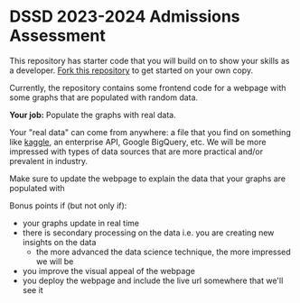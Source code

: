# DSSD 2023-2024 Admissions Assessment

This repository has starter code that you will build on to show your skills as a developer. [Fork this repository](https://github.com/DSSD-Madison/oa-2023-24/fork) to get started on your own copy.

Currently, the repository contains some frontend code for a webpage with some graphs that are populated with random data.

**Your job:** Populate the graphs with real data.

Your "real data" can come from anywhere: a file that you find on something like [kaggle](https://www.kaggle.com/), an enterprise API, Google BigQuery, etc. We will be more impressed with types of data sources that are more practical and/or prevalent in industry.

Make sure to update the webpage to explain the data that your graphs are populated with

Bonus points if (but not only if):
- your graphs update in real time
- there is secondary processing on the data i.e. you are creating new insights on the data
  - the more advanced the data science technique, the more impressed we will be
- you improve the visual appeal of the webpage
- you deploy the webpage and include the live url somewhere that we'll see it
